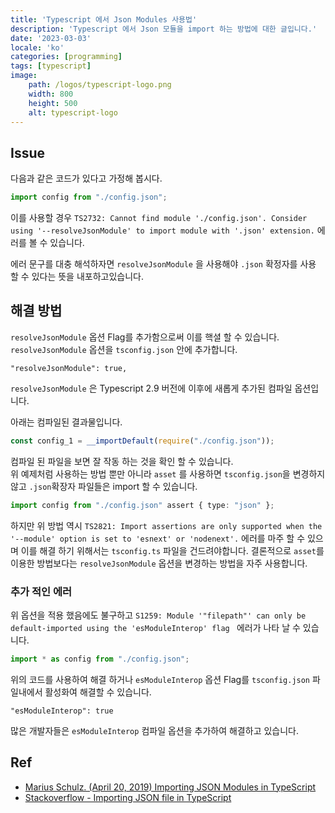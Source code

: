 ```yaml
---
title: 'Typescript 에서 Json Modules 사용법'
description: 'Typescript 에서 Json 모듈을 import 하는 방법에 대한 글입니다.'
date: '2023-03-03'
locale: 'ko'
categories: [programming]
tags: [typescript]
image:
    path: /logos/typescript-logo.png
    width: 800
    height: 500
    alt: typescript-logo
---
```


## Issue
다음과 같은 코드가 있다고 가정해 봅시다.
```typescript
import config from "./config.json";
```

이를 사용할 경우 `TS2732: Cannot find module './config.json'. Consider using '--resolveJsonModule' to import module with '.json' extension.`
에러를 볼 수 있습니다.

에러 문구를 대충 해석하자면 `resolveJsonModule` 을 사용해야 `.json` 확정자를 사용 할 수 있다는 뜻을 내포하고있습니다.


## 해결 방법
`resolveJsonModule` 옵션 Flag를 추가함으로써 이를 핵셜 할 수 있습니다.
`resolveJsonModule` 옵션을 `tsconfig.json` 안에 추가합니다.
```text
"resolveJsonModule": true,
```
`resolveJsonModule` 은 Typescript 2.9 버전에 이후에 새롭게 추가된 컴파일 옵션입니다.

아래는 컴파일된 결과물입니다.
```js
const config_1 = __importDefault(require("./config.json"));
```
컴파일 된 파일을 보면 잘 작동 하는 것을 확인 할 수 있습니다. <br>
위 예제처럼 사용하는 방법 뿐만 아니라 `asset` 를 사용하면 `tsconfig.json`을 변경하지 않고 `.json`확장자 파일들은 import 할 수 있습니다.
```typescript
import config from "./config.json" assert { type: "json" };
```
하지만 위 방법 역시 `TS2821: Import assertions are only supported when the '--module' option is set to 'esnext' or 'nodenext'.` 에러를 마주 할 수 있으며 이를 해결 하기 위해서는 `tsconfig.ts` 파일을 건드려야합니다.
결론적으로 `asset`를 이용한 방법보다는 `resolveJsonModule` 옵션을 변경하는 방법을 자주 사용합니다.

### 추가 적인 에러
위 옵션을 적용 했음에도 불구하고 `S1259: Module '"filepath"' can only be default-imported using the 'esModuleInterop' flag ` 에러가 나타 날 수 있습니다.
```typescript
import * as config from "./config.json";
```
위의 코드를 사용하여 해결 하거나 `esModuleInterop` 옵션 Flag를 `tsconfig.json` 파일내에서 활성화여 해결할 수 있습니다.
```text
"esModuleInterop": true
```
많은 개발자들은 `esModuleInterop` 컴파일 옵션을 추가하여 해결하고 있습니다. 

## Ref
- [Marius Schulz. (April 20, 2019) Importing JSON Modules in TypeScript](https://mariusschulz.com/blog/importing-json-modules-in-typescript)
- [Stackoverflow - Importing JSON file in TypeScript](https://stackoverflow.com/questions/49996456/importing-json-file-in-typescript)
